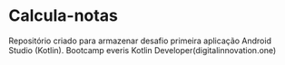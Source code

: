 # Calcula-notas


Repositório criado para armazenar desafio primeira aplicação Android Studio (Kotlin). 
Bootcamp everis Kotlin Developer(digitalinnovation.one)
